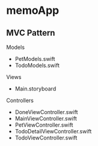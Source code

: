 # memoApp

## MVC Pattern

Models
- PetModels.swift
- TodoModels.swift

Views
- Main.storyboard

Controllers
- DoneViewController.swift
- MainViewController.swift
- PetViewController.swift
- TodoDetailViewController.swift
- TodoViewController.swift
